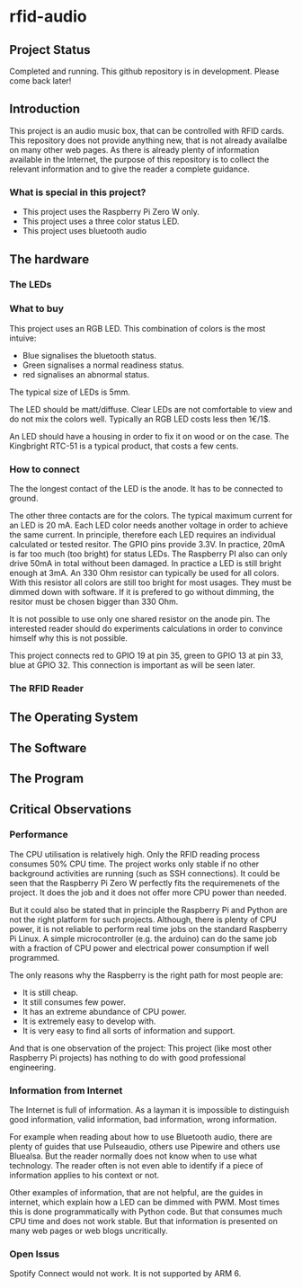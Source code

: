# rfid-audio

## Project Status
Completed and running. This github repository is in development. Please come back later!

## Introduction
This project is an audio music box, that can be controlled with RFID cards. This repository does not provide anything new, that is not already availalbe on many other web pages. As there is already plenty of information available in the Internet, the purpose of this repository is to collect the relevant information and to give the reader a complete guidance.

### What is special in this project?
* This project uses the Raspberry Pi Zero W only.
* This project uses a three color status LED.
* This project uses bluetooth audio

## The hardware

### The LEDs

### What to buy

This project uses an RGB LED. This combination of colors is the most intuive:

* Blue signalises the bluetooth status.
* Green signalises a normal readiness status.
* red signalises an abnormal status.

The typical size of LEDs is 5mm.

The LED should be matt/diffuse. Clear LEDs are not comfortable to view and do not mix the colors well. Typically an RGB LED costs less then 1€/1$.

An LED should have a housing in order to fix it on wood or on the case. The Kingbright RTC-51 is a typical product, that costs a few cents.

### How to connect

The the longest contact of the LED is the anode. It has to be connected to ground.

The other three contacts are for the colors. The typical maximum current for an LED is 20 mA. Each LED color needs another voltage in order to achieve the same current. In principle, therefore each LED requires an individual calculated or tested resitor. The GPIO pins provide 3.3V. In practice, 20mA is far too much (too bright) for status LEDs. The Raspberry PI also can only drive 50mA in total without been damaged. In practice a LED is still bright enough at 3mA. An 330 Ohm resistor can typically be used for all colors. With this resistor all colors are still too bright for most usages. They must be dimmed down with software. If it is prefered to go without dimming, the resitor must be chosen bigger than 330 Ohm.

It is not possible to use only one shared resistor on the anode pin. The interested reader should do experiments calculations in order to convince himself why this is not possible.

This project connects red to GPIO 19 at pin 35, green to GPIO 13 at pin 33, blue at GPIO 32. This connection is important as will be seen later.

### The RFID Reader

## The Operating System

## The Software

## The Program

## Critical Observations
### Performance
The CPU utilisation is relatively high. Only the RFID reading process consumes 50% CPU time. The project works only stable if no other background activities are running (such as SSH connections). It could be seen that the Raspberry Pi Zero W perfectly fits the requiremenets of the project. It does the job and it does not offer more CPU power than needed.

But it could also be stated that in principle the Raspberry Pi and Python are not the right platform for such projects. Although, there is plenty of CPU power, it is not reliable to perform real time jobs on the standard Raspberry Pi Linux. A simple microcontroller (e.g. the arduino) can do the same job with a fraction of CPU power and electrical power consumption if well programmed.

The only reasons why the Raspberry is the right path for most people are:

* It is still cheap.
* It still consumes few power.
* It has an extreme abundance of CPU power.
* It is extremely easy to develop with.
* It is very easy to find all sorts of information and support.

And that is one observation of the project: This project (like most other Raspberry Pi projects) has nothing to do with good professional engineering.

### Information from Internet
The Internet is full of information. As a layman it is impossible to distinguish good information, valid information, bad information, wrong information.

For example when reading about how to use Bluetooth audio, there are plenty of guides that use Pulseaudio, others use Pipewire and others use Bluealsa. But the reader normally does not know when to use what technology. The reader often is not even able to identify if a piece of information applies to his context or not.

Other examples of information, that are not helpful, are the guides in internet, which explain how a LED can be dimmed with PWM. Most times this is done programmatically with Python code. But that consumes much CPU time and does not work stable. But that information is presented on many web pages or web blogs uncritically.

### Open Issus
Spotify Connect would not work. It is not supported by ARM 6.
